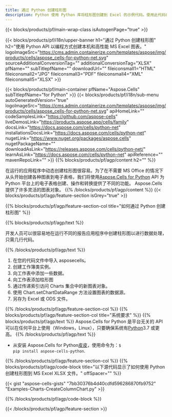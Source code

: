```yaml
---
title: 通过 Python 创建柱形图
description: Python 使用 Python 库将柱形图创建到 Excel 的示例代码。使用此代码在基于 Python 的应用程序中创建 MS Excel 的柱形图。
---
```

{{< blocks/products/pf/main-wrap-class isAutogenPage="true" >}}

{{< blocks/products/pf/i18n/upper-banner h1="通过 Python 创建柱形图" h2="使用 Python API 以编程方式创建本机和高性能 MS Excel 图表。" logoImageSrc="https://cms.admin.containerize.com/templates/aspose/img/products/cells/aspose_cells-for-python-net.svg" sourceAdditionalConversionTag="" additionalConversionTag="XLSX" pfName="" subTitlepfName="" downloadUrl="" fileiconsmall1="HTML" fileiconsmall2="JPG" fileiconsmall3="PDF" fileiconsmall4="XML" fileiconsmall5="XLSX" >}}

{{< blocks/products/pf/main-container pfName="Aspose.Cells" subTitlepfName="for Python" >}}
{{< blocks/products/pf/i18n/sub-menu autoGeneratedVersion="true" logoImageSrc="https://cms.admin.containerize.com/templates/aspose/img/products/cells/aspose_cells-for-python-net.svg" apiHomeLink="" codeSamplesLink="https://github.com/aspose-cells" liveDemosLink="https://products.aspose.app/cells/family" docsLink="https://docs.aspose.com/cells/python-net" installationsDocsLink="https://docs.aspose.com/cells/python-net" nugetLink="https://www.nuget.org/packages/aspose.cells" nugetPackageName="" downloadAsLink="https://releases.aspose.com/cells/python-net/" learnAsLink="https://docs.aspose.com/cells/python-net" apiReference="" mavenRepoLink="" >}}
{{% blocks/products/pf/agp/content h2="" %}}

在运行的应用程序中动态创建柱形图很容易。为了在不需要 MS Office 的情况下从头开始创建各种图表到电子表格，我们将使用[Aspose.Cells for Python](https://pypi.org/project/aspose-cells-python) API 为 Python 平台上的电子表格创建、操作和转换提供了不同的功能。 Aspose.Cells 提供了许多灵活的图表对象。
{{% /blocks/products/pf/agp/content %}}
{{< blocks/products/pf/agp/feature-section isGrey="true" >}}

{{% blocks/products/pf/agp/feature-section-col title="如何通过 Python 创建柱形图" %}}

{{% blocks/products/pf/agp/text %}}

开发人员可以很容易地在运行不同的报告应用程序中创建柱形图以进行数据处理，只需几行代码。

{{% /blocks/products/pf/agp/text %}}

1. 在您的代码文件中导入 asposecells。
1. 创建工作簿类实例。
1. 向工作表中添加一些数据。
1. 向工作表添加柱形图
1. 通过传递索引访问 Charts 集合中的新图表对象。
1. 使用 Chart.setChartDataRange 方法设置图表的数据源。
1. 另存为 Excel 或 ODS 文件。

{{% /blocks/products/pf/agp/feature-section-col %}}
{{% blocks/products/pf/agp/feature-section-col title="系统要求" %}}
{{% blocks/products/pf/agp/text %}}
 Aspose.Cells for Python 是平台无关的 API 可以在任何平台上使用（Windows，Linux），只要确保系统有[Python](https://www.python.org/downloads/)3.7 或更高。
{{% /blocks/products/pf/agp/text %}}

- 从安装 Aspose.Cells for Python<a href="https://pypi.org/project/aspose-cells-python/">皮皮</a>，使用命令为：<code>$ pip install aspose-cells-python</code>.

{{% /blocks/products/pf/agp/feature-section-col %}}
{{% blocks/products/pf/agp/code-block title="以下源代码显示了如何使用 Python 创建柱形图到 MS Excel XLSX 文件。" offSpacer="" %}}

{{< gist "aspose-cells-gists" "7bb30376b4d40cdfd596286870fb9752" "Examples-Charts-CreateColumnChart.py" >}}

{{% /blocks/products/pf/agp/code-block %}}

{{< /blocks/products/pf/agp/feature-section >}}

<!-- aboutfile Starts -->
